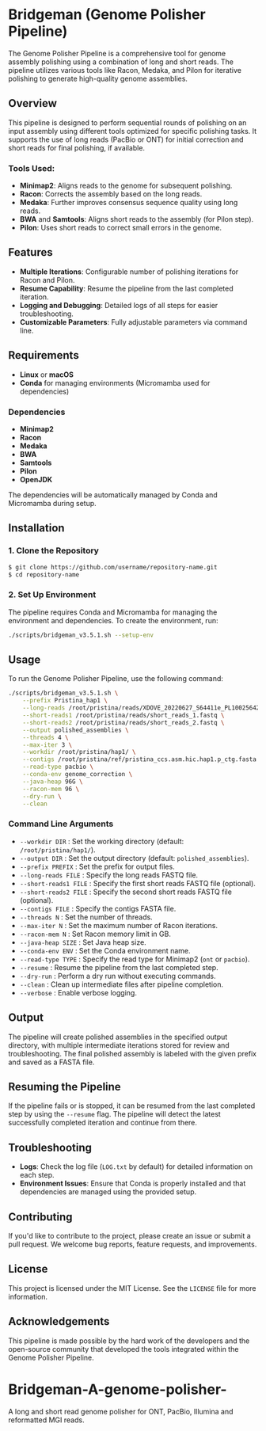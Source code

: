 # Bridgeman (Genome Polisher Pipeline)

The Genome Polisher Pipeline is a comprehensive tool for genome assembly polishing using a combination of long and short reads. The pipeline utilizes various tools like Racon, Medaka, and Pilon for iterative polishing to generate high-quality genome assemblies.

## Overview

This pipeline is designed to perform sequential rounds of polishing on an input assembly using different tools optimized for specific polishing tasks. It supports the use of long reads (PacBio or ONT) for initial correction and short reads for final polishing, if available.

### Tools Used:
- **Minimap2**: Aligns reads to the genome for subsequent polishing.
- **Racon**: Corrects the assembly based on the long reads.
- **Medaka**: Further improves consensus sequence quality using long reads.
- **BWA** and **Samtools**: Aligns short reads to the assembly (for Pilon step).
- **Pilon**: Uses short reads to correct small errors in the genome.

## Features

- **Multiple Iterations**: Configurable number of polishing iterations for Racon and Pilon.
- **Resume Capability**: Resume the pipeline from the last completed iteration.
- **Logging and Debugging**: Detailed logs of all steps for easier troubleshooting.
- **Customizable Parameters**: Fully adjustable parameters via command line.

## Requirements

- **Linux** or **macOS**
- **Conda** for managing environments (Micromamba used for dependencies)

### Dependencies

- **Minimap2**
- **Racon**
- **Medaka**
- **BWA**
- **Samtools**
- **Pilon**
- **OpenJDK**

The dependencies will be automatically managed by Conda and Micromamba during setup.

## Installation

### 1. Clone the Repository
```bash
$ git clone https://github.com/username/repository-name.git
$ cd repository-name
```

### 2. Set Up Environment
The pipeline requires Conda and Micromamba for managing the environment and dependencies. To create the environment, run:

```bash
./scripts/bridgeman_v3.5.1.sh --setup-env
```

## Usage

To run the Genome Polisher Pipeline, use the following command:

```bash
./scripts/bridgeman_v3.5.1.sh \
    --prefix Pristina_hap1 \
    --long-reads /root/pristina/reads/XDOVE_20220627_S64411e_PL100256426-1_A01.ccs.fastq \
    --short-reads1 /root/pristina/reads/short_reads_1.fastq \
    --short-reads2 /root/pristina/reads/short_reads_2.fastq \
    --output polished_assemblies \
    --threads 4 \
    --max-iter 3 \
    --workdir /root/pristina/hap1/ \
    --contigs /root/pristina/ref/pristina_ccs.asm.hic.hap1.p_ctg.fasta \
    --read-type pacbio \
    --conda-env genome_correction \
    --java-heap 96G \
    --racon-mem 96 \
    --dry-run \
    --clean
```

### Command Line Arguments
- `--workdir DIR` : Set the working directory (default: `/root/pristina/hap1/`).
- `--output DIR` : Set the output directory (default: `polished_assemblies`).
- `--prefix PREFIX` : Set the prefix for output files.
- `--long-reads FILE` : Specify the long reads FASTQ file.
- `--short-reads1 FILE` : Specify the first short reads FASTQ file (optional).
- `--short-reads2 FILE` : Specify the second short reads FASTQ file (optional).
- `--contigs FILE` : Specify the contigs FASTA file.
- `--threads N` : Set the number of threads.
- `--max-iter N` : Set the maximum number of Racon iterations.
- `--racon-mem N` : Set Racon memory limit in GB.
- `--java-heap SIZE` : Set Java heap size.
- `--conda-env ENV` : Set the Conda environment name.
- `--read-type TYPE` : Specify the read type for Minimap2 (`ont` or `pacbio`).
- `--resume` : Resume the pipeline from the last completed step.
- `--dry-run` : Perform a dry run without executing commands.
- `--clean` : Clean up intermediate files after pipeline completion.
- `--verbose` : Enable verbose logging.

## Output
The pipeline will create polished assemblies in the specified output directory, with multiple intermediate iterations stored for review and troubleshooting. The final polished assembly is labeled with the given prefix and saved as a FASTA file.

## Resuming the Pipeline
If the pipeline fails or is stopped, it can be resumed from the last completed step by using the `--resume` flag. The pipeline will detect the latest successfully completed iteration and continue from there.

## Troubleshooting
- **Logs**: Check the log file (`LOG.txt` by default) for detailed information on each step.
- **Environment Issues**: Ensure that Conda is properly installed and that dependencies are managed using the provided setup.

## Contributing
If you'd like to contribute to the project, please create an issue or submit a pull request. We welcome bug reports, feature requests, and improvements.

## License
This project is licensed under the MIT License. See the `LICENSE` file for more information.

## Acknowledgements
This pipeline is made possible by the hard work of the developers and the open-source community that developed the tools integrated within the Genome Polisher Pipeline.
# Bridgeman-A-genome-polisher-
A long and short read genome polisher for ONT, PacBio, Illumina and reformatted MGI reads. 
